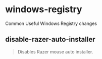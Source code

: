 # windows-registry
Common Useful Windows Registry changes

## disable-razer-auto-installer
> Disables Razer mouse auto installer.
